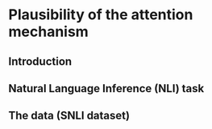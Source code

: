 # Plausibility of the attention mechanism

## Introduction

## Natural Language Inference (NLI) task

## The data (SNLI dataset)


